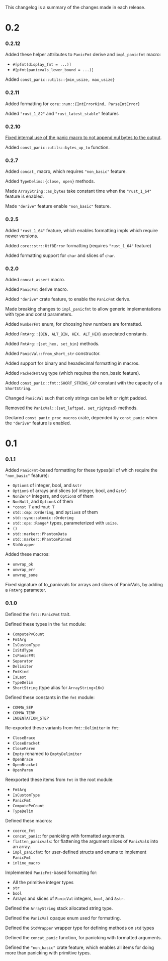 This changelog is a summary of the changes made in each release.

# 0.2

### 0.2.12

Added these helper attributes to `PanicFmt` derive and `impl_panicfmt` macro:
- `#[pfmt(display_fmt = ...)]`
- `#[pfmt(panicvals_lower_bound = ...)]`

Added `const_panic::utils::{min_usize, max_usize}`


### 0.2.11

Added formatting for `core::num::{IntErrorKind, ParseIntError}`

Added `"rust_1_82"` and `"rust_latest_stable"` features

### 0.2.10

[Fixed internal use of the panic macro to not append nul bytes to the output](<https://github.com/rodrimati1992/const_panic/pull/12>).

Added `const_panic::utils::bytes_up_to` function.


### 0.2.7

Added `concat_` macro, which requires `"non_basic"` feature.

Added `TypeDelim::{close, open}` methods.

Made `ArrayString::as_bytes` take constant time when the `"rust_1_64"` feature is enabled.

Made `"derive"` feature enable `"non_basic"` feature.

### 0.2.5

Added `"rust_1_64"` feature, which enables formatting impls which require newer versions.

Added `core::str::Utf8Error` formatting (requires `"rust_1_64"` feature)

Added formatting support for `char` and slices of `char`.


### 0.2.0

Added `concat_assert` macro.

Added `PanicFmt` derive macro.

Added `"derive"` crate feature, to enable the `PanicFmt` derive.

Made breaking changes to `impl_panicfmt` to allow generic implementations with type and const parameters.

Added `NumberFmt` enum, for choosing how numbers are formatted.

Added `FmtArg::{BIN, ALT_BIN, HEX. ALT_HEX}` associated constants.

Added `FmtArg::{set_hex, set_bin}` methods.

Added `PanicVal::from_short_str` constructor.

Added support for binary and hexadecimal formatting in macros.

Added `PackedFmtArg` type (which requires the non_basic feature).

Added `const_panic::fmt::SHORT_STRING_CAP` constant with the capacity of a `ShortString`.


Changed `PanicVal` such that only strings can be left or right padded.

Removed the `PanicVal::{set_leftpad, set_rightpad}` methods.

Declared `const_panic_proc_macros` crate, depended by `const_panic` when the `"derive"` feature is enabled.

# 0.1

### 0.1.1

Added `PanicFmt`-based formatting for these types(all of which require the `"non_basic"` feature):
- `Option`s of integer, bool, and `&str`
- `Option`s of arrays and slices (of integer, bool, and `&str`)
- `NonZero*` integers, and `Option`s of them
- `NonNull`, and `Option`s of them
- `*const T` and `*mut T`
- `std::cmp::Ordering`, and `Option`s of them
- `std::sync::atomic::Ordering`
- `std::ops::Range*` types, parameterized with `usize`.
- `()`
- `std::marker::PhantomData`
- `std::marker::PhantomPinned`
- `StdWrapper`

Added these macros:
- `unwrap_ok`
- `unwrap_err`
- `unwrap_some`

Fixed signature of to_panicvals for arrays and slices of PanicVals, by adding a `FmtArg` parameter.


### 0.1.0

Defined the `fmt::PanicFmt` trait.

Defined these types in the `fmt` module:
- `ComputePvCount`
- `FmtArg`
- `IsCustomType`
- `IsStdType`
- `IsPanicFMt`
- `Separator`
- `Delimiter`
- `FmtKind`
- `IsLast`
- `TypeDelim`
- `ShortString` (type alias for `ArrayString<16>`)

Defined these constants in the `fmt` module:
- `COMMA_SEP`
- `COMMA_TERM`
- `INDENTATION_STEP`

Re-exported these variants from `fmt::Delimiter` in `fmt`:
- `CloseBrace`
- `CloseBracket`
- `CloseParen`
- `Empty` renamed to `EmptyDelimiter`
- `OpenBrace`
- `OpenBracket`
- `OpenParen`

Reexported these items from `fmt` in the root module:
- `FmtArg`
- `IsCustomType`
- `PanicFmt`
- `ComputePvCount`
- `TypeDelim`


Defined these macros:
- `coerce_fmt`
- `concat_panic`: for panicking with formatted arguments.
- `flatten_panicvals`: for flattening the argument slices of `PanicVal`s into an array.
- `impl_panicfmt`: for user-defined structs and enums to implement  `PanicFmt`
- `inline_macro`

Implemented `PanicFmt`-based formatting for:
- All the primitive integer types
- `str`
- `bool`
- Arrays and slices of `PanicVal` integers, `bool`, and `&str`. 

Defined the `ArrayString` stack allocated string type.

Defined the `PanicVal` opaque enum used for formatting.

Defined the `StdWrapper` wrapper type for defining methods on `std` types

Defined the `concat_panic` function, for panicking with formatted arguments.

Defined the `"non_basic"` crate feature, 
which enables all items for doing more than panicking with primitive types.



